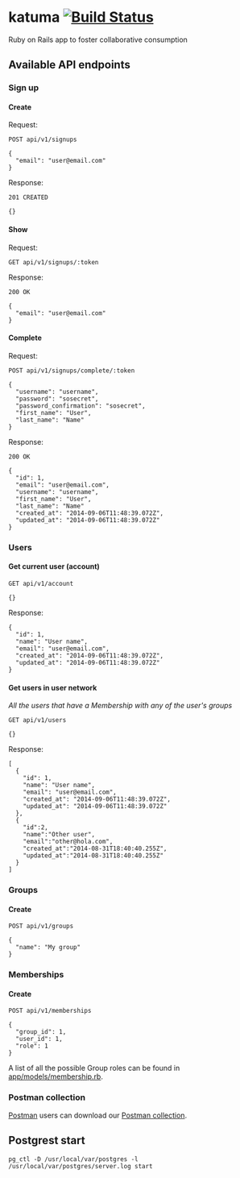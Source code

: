 # katuma [![Build Status](https://travis-ci.org/coopdevs/katuma.png?branch=develop)](https://travis-ci.org/coopdevs/katuma)

Ruby on Rails app to foster collaborative consumption

## Available API endpoints

### Sign up
#### Create
Request:
```
POST api/v1/signups

{
  "email": "user@email.com"
}
```
Response:
```
201 CREATED

{}
```
#### Show
Request:
```
GET api/v1/signups/:token
```
Response:
```
200 OK

{
  "email": "user@email.com"
}
```
#### Complete
Request:
```
POST api/v1/signups/complete/:token

{
  "username": "username",
  "password": "sosecret",
  "password_confirmation": "sosecret",
  "first_name": "User",
  "last_name": "Name"
}
```
Response:
```
200 OK

{
  "id": 1,
  "email": "user@email.com",
  "username": "username",
  "first_name": "User",
  "last_name": "Name"
  "created_at": "2014-09-06T11:48:39.072Z",
  "updated_at": "2014-09-06T11:48:39.072Z"
}
```

### Users
#### Get current user (account)
```
GET api/v1/account

{}
```
Response:
```
{
  "id": 1,
  "name": "User name",
  "email": "user@email.com",
  "created_at": "2014-09-06T11:48:39.072Z",
  "updated_at": "2014-09-06T11:48:39.072Z"
}
```
#### Get users in user network
*All the users that have a Membership with any of the user's groups*
```
GET api/v1/users

{}
```
Response:
```
[
  {
    "id": 1,
    "name": "User name",
    "email": "user@email.com",
    "created_at": "2014-09-06T11:48:39.072Z",
    "updated_at": "2014-09-06T11:48:39.072Z"
  },
  {
    "id":2,
    "name":"Other user",
    "email":"other@hola.com",
    "created_at":"2014-08-31T18:40:40.255Z",
    "updated_at":"2014-08-31T18:40:40.255Z"
  }
]
```

### Groups
#### Create
```
POST api/v1/groups

{
  "name": "My group"
}
```

### Memberships
#### Create
```
POST api/v1/memberships

{
  "group_id": 1,
  "user_id": 1,
  "role": 1
}
```
A list of all the possible Group roles can be found in [app/models/membership.rb](app/models/membership.rb).

### Postman collection
[Postman](http://www.getpostman.com) users can download our [Postman collection](postman_collection.json).

## Postgrest start
`pg_ctl -D /usr/local/var/postgres -l /usr/local/var/postgres/server.log start`
